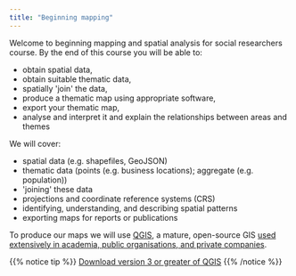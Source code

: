 ```yaml
---
title: "Beginning mapping"
---
```


Welcome to beginning mapping and spatial analysis for social researchers course.
By the end of this course you will be able to:

- obtain spatial data,
- obtain suitable thematic data,
- spatially 'join' the data,
- produce a thematic map using appropriate software,
- export your thematic map,
- analyse and interpret it and explain the relationships between areas and themes

We will cover:

- spatial data (e.g. shapefiles, GeoJSON)
- thematic data (points (e.g. business locations); aggregate (e.g. population))
- 'joining' these data
- projections and coordinate reference systems (CRS)
- identifying, understanding, and describing spatial patterns
- exporting maps for reports or publications

To produce our maps we will use [QGIS](https://qgis.org/en/site/), a mature, open-source GIS [used extensively in academia, public organisations, and private companies](https://qgis.org/en/site/about/sponsorship.html).

{{% notice tip %}}
[Download version 3 or greater of QGIS](https://qgis.org/en/site/forusers/download.html)
{{% /notice %}}
